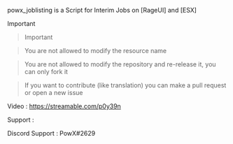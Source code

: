 powx_joblisting is a Script for Interim Jobs on [RageUI] and [ESX]

Important

> Important

> You are not allowed to modify the resource name

> You are not allowed to modify the repository and re-release it, you can only fork it

> If you want to contribute (like translation) you can make a pull request or open a new issue

Video : https://streamable.com/p0y39n


Support :

Discord Support : PowX#2629
